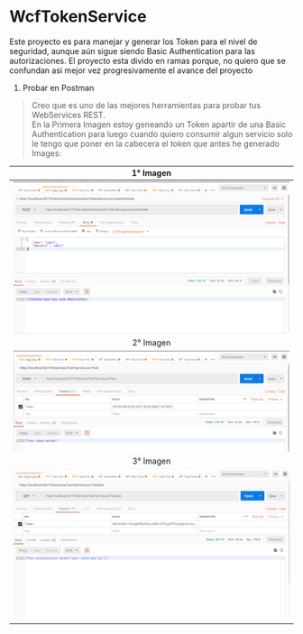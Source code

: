 # WcfTokenService
Este proyecto es para manejar y generar los Token para el nivel de seguridad, aunque aún sigue siendo Basic Authentication para las autorizaciones. El proyecto esta divido en ramas porque, no quiero que se confundan asi mejor vez progresivamente el avance del proyecto

1. Probar en Postman
> Creo que es uno de las mejores herramientas para probar tus WebServices REST.  
> En la Primera Imagen estoy geneando un Token apartir de una Basic Authentication para luego cuando quiero consumir algun servicio solo le tengo que poner en la cabecera el token que antes he generado 
Images:  

1° Imagen              	 | 
:-----------------------:|
![alt text][logo1] 		   |
2° Imagen         			 |
![alt text][logo2] 	     |
3° Imagen   	 		       | 
![alt text][logo3]	     |



[logo1]: https://github.com/puitiza/WcfTokenService/blob/Parte4_BasicAuthentication/Capture/1.PNG?raw=true
[logo2]: https://github.com/puitiza/WcfTokenService/blob/Parte4_BasicAuthentication/Capture/2.PNG?raw=true
[logo3]: https://github.com/puitiza/WcfTokenService/blob/Parte4_BasicAuthentication/Capture/3.PNG?raw=true
